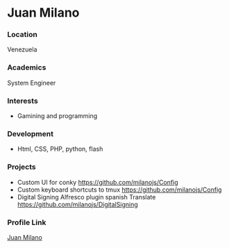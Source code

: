 # Juan Milano

### Location

Venezuela

### Academics

System Engineer

### Interests

- Gamining and programming

### Development

- Html, CSS, PHP, python, flash

### Projects

- Custom UI for conky https://github.com/milanojs/Config
- Custom keyboard shortcuts to tmux https://github.com/milanojs/Config
- Digital Signing Alfresco plugin spanish Translate https://github.com/milanojs/DigitalSigning 

### Profile Link

[Juan Milano](https://github.com/milanojs)

